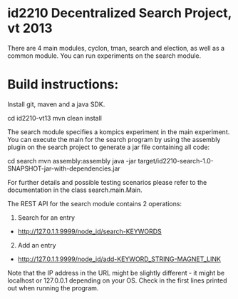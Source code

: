 
id2210 Decentralized Search Project, vt 2013
===
There are 4 main modules, cyclon, tman, search and election, as well as a common module.
You can run experiments on the search module.

Build instructions:
===
Install git, maven and a java SDK.

cd id2210-vt13
mvn clean install

The search module specifies a kompics experiment in the main experiment.
You can execute the main for the search program by using the assembly plugin on the
search project to generate a jar file containing all code:

cd search
mvn assembly:assembly
java -jar target/id2210-search-1.0-SNAPSHOT-jar-with-dependencies.jar

For further details and possible testing scenarios please refer to the documentation in the class search.main.Main.

The REST API for the search module contains 2 operations:

1. Search for an entry
* http://127.0.1.1:9999/node_id/search-KEYWORDS

2. Add an entry
* http://127.0.1.1:9999/node_id/add-KEYWORD_STRING-MAGNET_LINK

Note that the IP address in the URL might be slightly different - it might be localhost or 127.0.0.1 depending on your OS.
Check in the first lines printed out when running the program.
